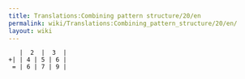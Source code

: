 ```yaml
---
title: Translations:Combining pattern structure/20/en
permalink: wiki/Translations:Combining_pattern_structure/20/en/
layout: wiki
---
```


       |  2  |  3  |
    +| | 4 | 5 | 6 |
     = | 6 | 7 | 9 |
